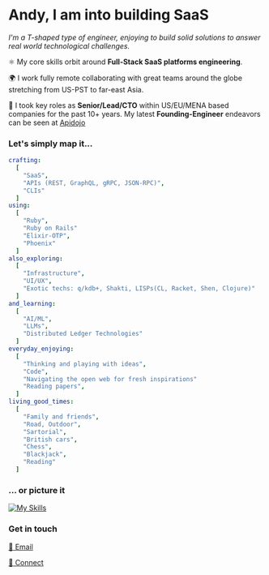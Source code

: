 # Andy, I am into building SaaS

*I'm a T-shaped type of engineer, enjoying to build solid solutions to answer real world technological challenges.*

⚛️ My core skills orbit around **Full-Stack SaaS platforms engineering**.

🌍 I work fully remote collaborating with great teams around the globe stretching from US-PST to far-east Asia.

🚀 I took key roles as **Senior/Lead/CTO** within US/EU/MENA based companies for the past 10+ years. My latest **Founding-Engineer** endeavors can be seen at <a href="https://apidojo.com" target="_blank">Apidojo</a>

### Let's simply map it...

```yml
crafting:
  [
    "SaaS",
    "APIs (REST, GraphQL, gRPC, JSON-RPC)",
    "CLIs"
  ]
using:
  [
    "Ruby",
    "Ruby on Rails"
    "Elixir-OTP",
    "Phoenix"
  ]
also_exploring:
  [
    "Infrastructure",
    "UI/UX",
    "Exotic techs: q/kdb+, Shakti, LISPs(CL, Racket, Shen, Clojure)"
  ]
and_learning:
  [
    "AI/ML",
    "LLMs",
    "Distributed Ledger Technologies"
  ]
everyday_enjoying:
  [
    "Thinking and playing with ideas",
    "Code",
    "Navigating the open web for fresh inspirations"
    "Reading papers",
  ]
living_good_times:
  [
    "Family and friends",
    "Road, Outdoor",
    "Sartorial",
    "British cars",
    "Chess",
    "Blackjack",
    "Reading"
  ]
```

### ... or picture it

[![My Skills](https://skillicons.dev/icons?i=linux,bash,bsd,git,github,gitlab,graphql,postgres,mysql,redis,mongodb,ruby,rails,elixir,py,js,ts,coffeescript,nodejs,react,svelte,jquery,docker,kubernetes,go,rust,zig,crystal,html,css,sass,tailwind,clojure,regex,solidity,ai)](https://skillicons.dev) 



### Get in touch

[:email: Email](mailto:kifer.mada@gmail.com)

[:100: Connect](https://www.linkedin.com/in/rfrancky/)

